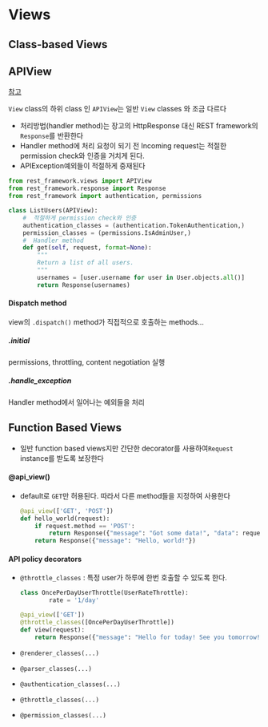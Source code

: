 #  Views

##  Class-based Views

##  APIView 

[참고](http://www.django-rest-framework.org/api-guide/views/)

`View` class의 하위 class 인 `APIView`는 일반 `View` classes 와 조금 다르다

- 처리방법(handler method)는 장고의 HttpResponse 대신  REST framework의 `Response`를 반환한다
- Handler method에 처리 요청이 되기 전 Incoming request는 적절한 permission check와 인증을 거치게 된다. 
- APIException예외들이 적절하게 중재된다

```Python
from rest_framework.views import APIView
from rest_framework.response import Response
from rest_framework import authentication, permissions

class ListUsers(APIView):
    #  적절하게 permission check와 인증
    authentication_classes = (authentication.TokenAuthentication,)
    permission_classes = (permissions.IsAdminUser,)
	#  Handler method 
    def get(self, request, format=None):
        """
        Return a list of all users.
        """
        usernames = [user.username for user in User.objects.all()]
        return Response(usernames)
```

####  Dispatch method

view의 `.dispatch()` method가 직접적으로 호출하는 methods...

#####  .initial

permissions, throttling, content negotiation 실행

#####  .handle_exception

Handler method에서 일어나는 예외들을 처리

##  Function Based Views

- 일반 function based views지만 간단한 decorator를 사용하여`Request` instance를 받도록 보장한다

####  @api_view()

- default로 `GET`만 허용된다. 따라서 다른 method들을 지정하여 사용한다

  ```Python
  @api_view(['GET', 'POST'])
  def hello_world(request):
      if request.method == 'POST':
          return Response({"message": "Got some data!", "data": request.data})
      return Response({"message": "Hello, world!"})
  ```

####  API policy decorators

- `@throttle_classes` : 특정 user가 하루에 한번 호출할 수 있도록 한다.

  ```Python
  class OncePerDayUserThrottle(UserRateThrottle):
          rate = '1/day'

  @api_view(['GET'])
  @throttle_classes([OncePerDayUserThrottle])
  def view(request):
      return Response({"message": "Hello for today! See you tomorrow!"})
  ```

- `@renderer_classes(...)`

- `@parser_classes(...)`

- `@authentication_classes(...)`

- `@throttle_classes(...)`

- `@permission_classes(...)`